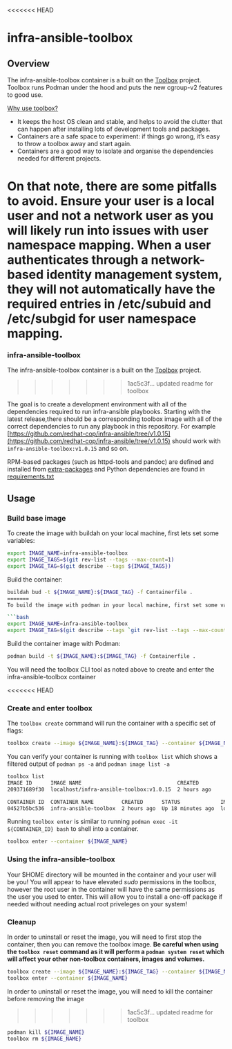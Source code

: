 <<<<<<< HEAD
# infra-ansible-toolbox

## Overview

The infra-ansible-toolbox container is a built on the [Toolbox](https://github.com/containers/toolbox) project. Toolbox runs Podman under the hood and puts the new cgroup-v2 features to good use.

[Why use toolbox?](https://docs.fedoraproject.org/en-US/fedora-silverblue/toolbox/#toolbox-why-use)

- It keeps the host OS clean and stable, and helps to avoid the clutter that can happen after installing lots of development tools and packages.
- Containers are a safe space to experiment: if things go wrong, it’s easy to throw a toolbox away and start again.
- Containers are a good way to isolate and organise the dependencies needed for different projects.

On that note, there are some pitfalls to avoid. Ensure your user is a local user and not a network user as you will likely run into issues with user namespace mapping. When a user authenticates through a network-based identity management system, they will not automatically have the required entries in /etc/subuid and /etc/subgid for user namespace mapping.
=======
### infra-ansible-toolbox

The infra-ansible-toolbox container is a built on the [Toolbox](https://github.com/containers/toolbox) project.
>>>>>>> 1ac5c3f... updated readme for toolbox

The goal is to create a development environment with all of the dependencies required to run infra-ansible playbooks. Starting with the latest release,there should be a corresponding toolbox image with all of the correct dependencies to run any playbook in this repository. For example [https://github.com/redhat-cop/infra-ansible/tree/v1.0.15](https://github.com/redhat-cop/infra-ansible/tree/v1.0.15) should work with `infra-ansible-toolbox:v1.0.15` and so on.

RPM-based packages (such as httpd-tools and pandoc) are defined and installed from [extra-packages](./extra-packages) and Python dependencies are found in [requirements.txt](./requirements.txt)

## Usage

### Build base image

To create the image with buildah on your local machine, first lets set some variables:

```bash
export IMAGE_NAME=infra-ansible-toolbox
export IMAGE_TAGS=$(git rev-list --tags --max-count=1)
export IMAGE_TAG=$(git describe --tags ${IMAGE_TAGS})
```

Build the container:

```bash
buildah bud -t ${IMAGE_NAME}:${IMAGE_TAG} -f Containerfile .
=======
To build the image with podman in your local machine, first set some variables:

```bash
export IMAGE_NAME=infra-ansible-toolbox
export IMAGE_TAG=$(git describe --tags `git rev-list --tags --max-count=1)
```

Build the container image with Podman:

```bash
podman build -t ${IMAGE_NAME}:${IMAGE_TAG} -f Containerfile .
```

You will need the toolbox CLI tool as noted above to create and enter the infra-ansible-toolbox container

<<<<<<< HEAD
### Create and enter toolbox

The `toolbox create` command will run the container with a specific set of flags:

```bash
toolbox create --image ${IMAGE_NAME}:${IMAGE_TAG} --container ${IMAGE_NAME}
```

You can verify your container is running with `toolbox list` which shows a filtered output of `podman ps -a` and `podman image list -a`

```bash
toolbox list
IMAGE ID      IMAGE NAME                               CREATED
209371689f30  localhost/infra-ansible-toolbox:v1.0.15  2 hours ago

CONTAINER ID  CONTAINER NAME         CREATED      STATUS             IMAGE NAME
04527b5bc536  infra-ansible-toolbox  2 hours ago  Up 18 minutes ago  localhost/infra-ansible-toolbox:v1.0.15

```

Running `toolbox enter` is similar to running `podman exec -it ${CONTAINER_ID} bash` to shell into a container.

```bash
toolbox enter --container ${IMAGE_NAME}
```

### Using the infra-ansible-toolbox

Your $HOME directory will be mounted in the container and your user will be you! You will appear to have elevated *sudo* permissions in the toolbox, however the root user in the container will have the same permissions as the user you used to enter. This will allow you to install a one-off package if needed without needing actual root priveleges on your system!


### Cleanup

In order to uninstall or reset the image, you will need to first stop the container, then you can remove the toolbox image. **Be careful when using the `toolbox reset` command as it will perform a `podman system reset` which will affect your other non-toolbox containers, images and volumes.**

```bash
toolbox create --image ${IMAGE_NAME}:${IMAGE_TAG} --container ${IMAGE_NAME}
toolbox enter --container ${IMAGE_NAME}
```

In order to uninstall or reset the image, you will need to kill the container before removing the image
>>>>>>> 1ac5c3f... updated readme for toolbox

```bash
podman kill ${IMAGE_NAME}
toolbox rm ${IMAGE_NAME}
```

